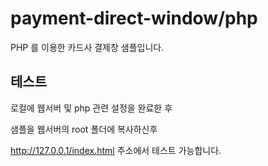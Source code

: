 # payment-direct-window/php

PHP 를 이용한 카드사 결제창 샘플입니다.



## 테스트
로컬에 웹서버 및 php 관련 설정을 완료한 후 

샘플을 웹서버의 root 폴더에 복사하신후 

http://127.0.0.1/index.html 주소에서 테스트 가능합니다.
